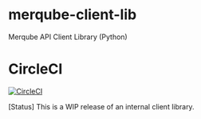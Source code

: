 # merqube-client-lib
Merqube API Client Library (Python)

# CircleCI

[![CircleCI](https://dl.circleci.com/status-badge/img/gh/merqube/merqube-client-lib/tree/main.svg?style=svg)](https://dl.circleci.com/status-badge/redirect/gh/merqube/merqube-client-lib/tree/main)

[Status]
This is a WIP release of an internal client library.
